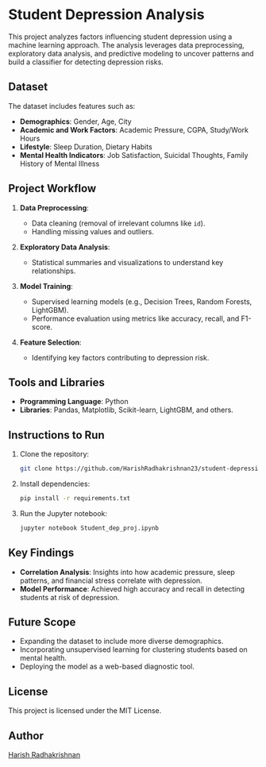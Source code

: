 # Student Depression Analysis

This project analyzes factors influencing student depression using a machine learning approach. The analysis leverages data preprocessing, exploratory data analysis, and predictive modeling to uncover patterns and build a classifier for detecting depression risks.

## Dataset
The dataset includes features such as:
- **Demographics**: Gender, Age, City
- **Academic and Work Factors**: Academic Pressure, CGPA, Study/Work Hours
- **Lifestyle**: Sleep Duration, Dietary Habits
- **Mental Health Indicators**: Job Satisfaction, Suicidal Thoughts, Family History of Mental Illness

## Project Workflow
1. **Data Preprocessing**:
   - Data cleaning (removal of irrelevant columns like `id`).
   - Handling missing values and outliers.

2. **Exploratory Data Analysis**:
   - Statistical summaries and visualizations to understand key relationships.

3. **Model Training**:
   - Supervised learning models (e.g., Decision Trees, Random Forests, LightGBM).
   - Performance evaluation using metrics like accuracy, recall, and F1-score.

4. **Feature Selection**:
   - Identifying key factors contributing to depression risk.

## Tools and Libraries
- **Programming Language**: Python
- **Libraries**: Pandas, Matplotlib, Scikit-learn, LightGBM, and others.

## Instructions to Run
1. Clone the repository:
   ```bash
   git clone https://github.com/HarishRadhakrishnan23/student-depression-analysis.git
   ```
2. Install dependencies:
   ```bash
   pip install -r requirements.txt
   ```
3. Run the Jupyter notebook:
   ```bash
   jupyter notebook Student_dep_proj.ipynb
   ```

## Key Findings
- **Correlation Analysis**: Insights into how academic pressure, sleep patterns, and financial stress correlate with depression.
- **Model Performance**: Achieved high accuracy and recall in detecting students at risk of depression.

## Future Scope
- Expanding the dataset to include more diverse demographics.
- Incorporating unsupervised learning for clustering students based on mental health.
- Deploying the model as a web-based diagnostic tool.

## License
This project is licensed under the MIT License.

## Author
[Harish Radhakrishnan](https://github.com/HarishRadhakrishnan23)
